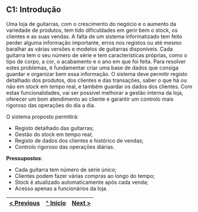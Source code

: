
## C1: Introdução

Uma loja de guitarras, com o crescimento do negócio e o aumento da variedade de produtos, tem tido dificuldades em gerir bem o stock, os clientes e as suas vendas. A falta de um sistema informatizado tem feito perder alguma informação importante, erros nos registos ou até mesmo baralhar as várias versões e modelos de guitarras disponíveis. Cada guitarra tem o seu número de série e tem características próprias, como o tipo de corpo, a cor, o acabamento e o ano em que foi feita. Para resolver estes problemas, é fundamentar criar uma base de dados que consiga guardar e organizar bem essa informação. O sistema deve permitir registo detalhado dos produtos, dos clientes e das transações, saber o que há ou não em stock em tempo real, e também guardar os dados dos clientes. Com estas funcionalidades, vai ser possível melhorar a gestão interna da loja, oferecer um bom atendimento ao cliente e garantir um controlo mais rigoroso das operações do dia a dia.

O sistema proposto permitirá:
- Registo detalhado das guitarras;
- Gestão do stock em tempo real;
- Registo de dados dos clientes e histórico de vendas;
- Controlo rigoroso das operações diárias.

**Pressupostos**:
- Cada guitarra tem número de série único;
- Clientes podem fazer várias compras ao longo do tempo;
- Stock é atualizado automaticamente após cada venda;
- Acesso apenas a funcionários da loja.

| [< Previous](rei00.md) | [^ Inicio](rei00.md) | [Next >](rei02.md) |
|:----------------------------------:|:----------------------------------:|:----------------------------------:|

